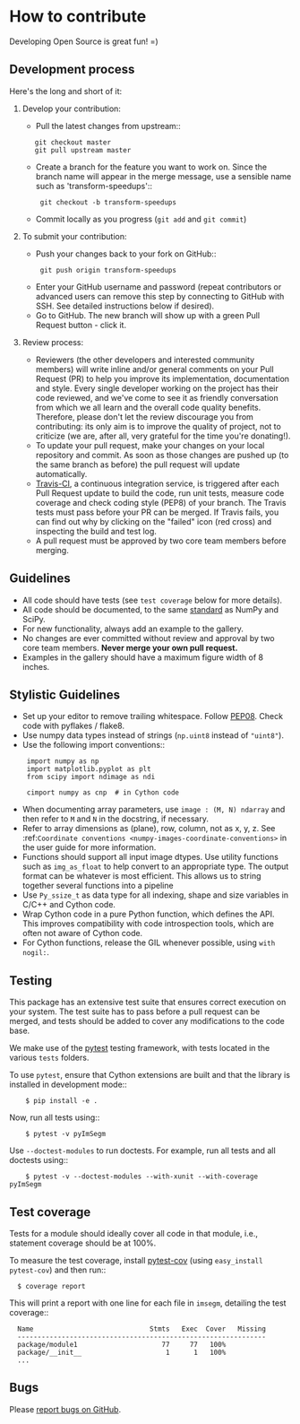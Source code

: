 # How to contribute

Developing Open Source is great fun! =)

## Development process

Here's the long and short of it:

1. Develop your contribution:

   - Pull the latest changes from upstream::

   ```
      git checkout master
      git pull upstream master
   ```

   - Create a branch for the feature you want to work on. Since the branch name will appear in the merge message, use a sensible name such as 'transform-speedups'::
     ```
      git checkout -b transform-speedups
     ```
   - Commit locally as you progress (`git add` and `git commit`)

1. To submit your contribution:

   - Push your changes back to your fork on GitHub::
     ```
      git push origin transform-speedups
     ```
   - Enter your GitHub username and password (repeat contributors or advanced users can remove this step by connecting to GitHub with SSH. See detailed instructions below if desired).
   - Go to GitHub. The new branch will show up with a green Pull Request  button - click it.

1. Review process:

   - Reviewers (the other developers and interested community members) will write inline and/or general comments on your Pull Request (PR) to help you improve its implementation, documentation and style.  Every single developer working on the project has their code reviewed, and we've come to see it as friendly conversation from which we all learn and the overall code quality benefits.  Therefore, please don't let the review discourage you from contributing: its only aim is to improve the quality of project, not to criticize (we are, after all, very grateful for the time you're donating!).
   - To update your pull request, make your changes on your local repository and commit. As soon as those changes are pushed up (to the same branch as before) the pull request will update automatically.
   - [Travis-CI](http://travis-ci.org/), a continuous integration service, is triggered after each Pull Request update to build the code, run unit tests, measure code coverage and check coding style (PEP8) of your branch. The Travis tests must pass before your PR can be merged. If Travis fails, you can find out why by clicking on the "failed" icon (red cross) and inspecting the build and test log.
   - A pull request must be approved by two core team members before merging.

## Guidelines

- All code should have tests (see `test coverage` below for more details).
- All code should be documented, to the same
  [standard](https://github.com/numpy/numpy/blob/master/doc/HOWTO_DOCUMENT.rst.txt#docstring-standard) as NumPy and SciPy.
- For new functionality, always add an example to the gallery.
- No changes are ever committed without review and approval by two core team members. **Never merge your own pull request.**
- Examples in the gallery should have a maximum figure width of 8 inches.

## Stylistic Guidelines

- Set up your editor to remove trailing whitespace.  Follow [PEP08](http://www.python.org/dev/peps/pep-0008/).  Check code with pyflakes / flake8.
- Use numpy data types instead of strings (`np.uint8` instead of `"uint8"`).
- Use the following import conventions::
  ```
   import numpy as np
   import matplotlib.pyplot as plt
   from scipy import ndimage as ndi

   cimport numpy as cnp  # in Cython code
  ```
- When documenting array parameters, use `image : (M, N) ndarray` and then refer to `M` and `N` in the docstring, if necessary.
- Refer to array dimensions as (plane), row, column, not as x, y, z. See :ref:`Coordinate conventions <numpy-images-coordinate-conventions>` in the user guide for more information.
- Functions should support all input image dtypes.  Use utility functions such as `img_as_float` to help convert to an appropriate type.  The output format can be whatever is most efficient.  This allows us to string together several functions into a pipeline
- Use `Py_ssize_t` as data type for all indexing, shape and size variables in C/C++ and Cython code.
- Wrap Cython code in a pure Python function, which defines the API. This improves compatibility with code introspection tools, which are often not aware of Cython code.
- For Cython functions, release the GIL whenever possible, using `with nogil:`.

## Testing

This package has an extensive test suite that ensures correct execution on your system.  The test suite has to pass before a pull request can be merged, and tests should be added to cover any modifications to the code base.

We make use of the [pytest](https://docs.pytest.org/en/latest/) testing framework, with tests located in the various `tests` folders.

To use `pytest`, ensure that Cython extensions are built and that
the library is installed in development mode::

```
    $ pip install -e .
```

Now, run all tests using::

```
    $ pytest -v pyImSegm
```

Use `--doctest-modules` to run doctests.
For example, run all tests and all doctests using::

```
    $ pytest -v --doctest-modules --with-xunit --with-coverage pyImSegm
```

## Test coverage

Tests for a module should ideally cover all code in that module, i.e., statement coverage should be at 100%.

To measure the test coverage, install [pytest-cov](http://pytest-cov.readthedocs.io/en/latest/) (using `easy_install pytest-cov`) and then run::

```
  $ coverage report
```

This will print a report with one line for each file in `imsegm`,
detailing the test coverage::

```
  Name                             Stmts   Exec  Cover   Missing
  --------------------------------------------------------------
  package/module1                     77     77   100%
  package/__init__                     1      1   100%
  ...
```

## Bugs

Please [report bugs on GitHub](https://github.com/Borda/pyImSegm/issues).

